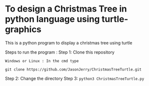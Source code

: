 # To design a Christmas Tree in python language using turtle-graphics
This is a python program to display a christmas tree using turtle

Steps to run the program :
Step 1: Clone this repository
```
Windows or Linux : In the cmd type 
```
``` 
git clone https://github.com/JasonJerry/ChristmasTreeTurtle.git
```
Step 2: Change the directory
Step 3: ```python3 ChristmasTreeTurtle.py```
              
